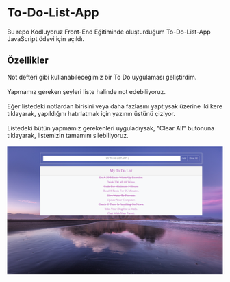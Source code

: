 # To-Do-List-App
Bu repo Kodluyoruz Front-End Eğitiminde oluşturduğum To-Do-List-App JavaScript ödevi için açıldı.<br/>
## Özellikler
Not defteri gibi kullanabileceğimiz bir To Do uygulaması geliştirdim.<br/><br/>
Yapmamız gereken şeyleri liste halinde not edebiliyoruz.<br/><br/>
Eğer listedeki notlardan birisini veya daha fazlasını yaptıysak üzerine iki kere tıklayarak, yapıldığını hatırlatmak için yazının üstünü çiziyor.<br/><br/>
Listedeki bütün yapmamız gerekenleri uyguladıysak, "Clear All" butonuna tıklayarak, listemizin tamamını silebiliyoruz.<br/><br/>
<img src='https://github.com/ibrahimethemkot/To-Do-List-App/blob/main/Ekran_Goruntusu.png'>
